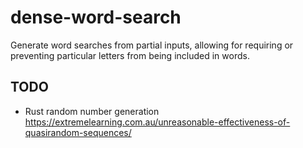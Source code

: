 # dense-word-search

Generate word searches from partial inputs, allowing for requiring or preventing particular letters from being included in words.


## TODO
- Rust random number generation
https://extremelearning.com.au/unreasonable-effectiveness-of-quasirandom-sequences/